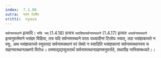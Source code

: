 ```yaml
---
index:  7.1.88
sutra:  भस्य टेर्लोपः
vritti:  nyasa
---
```


`सर्वनामस्थाने` इत्यादि। `यचि भम्` (1.4.18) प्रत्यत्र `स्वादिष्वसर्वनामस्थाने` (1.4.17) इत्यतः `असर्वनामस्थाने` इत्यनुवर्त्तमाने भसंज्ञा विहिता, तत्र यदि सर्वनामस्थाने परतः पथ्यादीनां टिलोपः स्यात्, तदा भसंज्ञकास्ते न स्युः, अथ भसंज्ञकास्ते स्युस्तदा सर्वनामसथानं परं तेब्यो न स्यादिति भसंज्ञकानां सर्वनामस्थानस्य च सहानवस्थानलक्षणो विरोधः। तस्माद्यद्यप्युत्तरार्थं सर्वनामस्थानग्रहणमनुवर्त्तते, तथापीह नाभिसम्बध्यते।।

